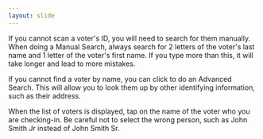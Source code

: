 ```yaml
---
layout: slide
---
```


If you cannot scan a voter&#39;s ID, you will need to search for them manually. When doing a Manual Search, always search for 2 letters of the voter&#39;s last name and 1 letter of the voter&#39;s first name. If you type more than this, it will take longer and lead to more mistakes.

If you cannot find a voter by name, you can click to do an Advanced Search. This will allow you to look them up by other identifying information, such as their address.

When the list of voters is displayed, tap on the name of the voter who you are checking-in. Be careful not to select the wrong person, such as John Smith Jr instead of John Smith Sr.